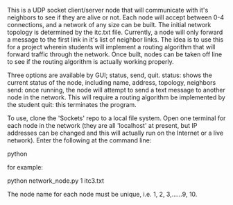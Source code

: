 This is a UDP socket client/server node that will communicate with it's neighbors to see if they are alive or not. Each
node will accept between 0-4 connections, and a network of any size can be built. The initial network topology is determined
by the itc.txt file. Currently, a node will only forward a message to the first link in it's list of neighbor links. The idea
is to use this for a project wherein students will implement a routing algorithm that will forward traffic through the network.
Once built, nodes can be taken off line to see if the routing algorithm is actually working properly.

Three options are available by GUI; status, send, quit.
status: shows the current status of the node, including name, address, topology, neighbors
send:   once running, the node will attempt to send a text message to another node in the network. This will require a routing
        algorithm be implemented by the student
quit:   this terminates the program.

To use, clone the 'Sockets' repo to a local file system. Open one terminal for each node in the network (they are all 'localhost'
at present, but IP addresses can be changed and this will actually run on the Internet or a live network). Enter the following
at the command line:

python <program-name> <node-name> <topology file>

for example:

python network_node.py 1 itc3.txt

The node name for each node must be unique, i.e. 1, 2, 3,......9, 10.
